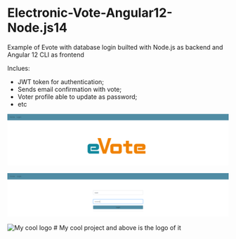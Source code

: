 # Electronic-Vote-Angular12-Node.js14

Example of Evote with database login builted with Node.js as backend and Angular 12 CLI as frontend

Inclues: 
* JWT token for authentication;
* Sends email confirmation with vote;
* Voter profile able to update as password;
* etc


![Screenshot](evote1.png)

![Screenshot](evote2.png)

<img src="/docs/logo.png" alt="My cool logo"/>
# My cool project and above is the logo of it
